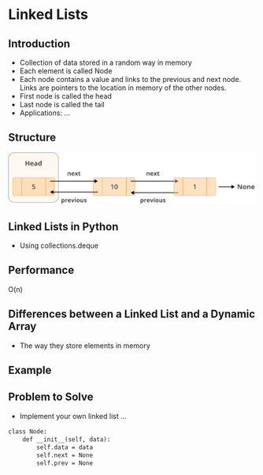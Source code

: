 # Linked Lists

## Introduction
* Collection of data stored in a random way in memory
* Each element is called Node
* Each node contains a value and links to the previous and next node. Links are pointers to the location in memory of the other nodes.
* First node is called the head
* Last node is called the tail
* Applications: ...

## Structure
![realpython.com](Group_21.webp)
## Linked Lists in Python
* Using collections.deque
## Performance
O(n)
## Differences between a Linked List and a Dynamic Array
* The way they store elements in memory
## Example

## Problem to Solve
* Implement your own linked list ...
```
class Node:
    def __init__(self, data):
        self.data = data
        self.next = None
        self.prev = None
```

